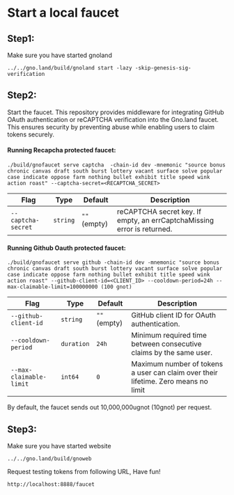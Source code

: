 # Start a local faucet

## Step1:

Make sure you have started gnoland
    
    ../../gno.land/build/gnoland start -lazy -skip-genesis-sig-verification

## Step2:

Start the faucet. This repository provides middleware for integrating GitHub OAuth authentication or reCAPTCHA verification into the Gno.land faucet. This ensures security by preventing abuse while enabling users to claim tokens securely.
#### Running Recapcha protected faucet:

    ./build/gnofaucet serve captcha  -chain-id dev -mnemonic "source bonus chronic canvas draft south burst lottery vacant surface solve popular case indicate oppose farm nothing bullet exhibit title speed wink action roast" --captcha-secret=<RECAPTCHA_SECRET>
    
| Flag                 | Type      | Default       | Description |
|----------------------|-----------|--------------|-------------|
| `--captcha-secret`  | `string`  | `""` (empty) | reCAPTCHA secret key. If empty, an errCaptchaMissing error is returned. |


#### Running Github Oauth protected faucet:

    ./build/gnofaucet serve github -chain-id dev -mnemonic "source bonus chronic canvas draft south burst lottery vacant surface solve popular case indicate oppose farm nothing bullet exhibit title speed wink action roast" --github-client-id=<CLIENT_ID> --cooldown-period=24h --max-claimable-limit=100000000 (100 gnot)

| Flag                  | Type       | Default       | Description |
|-----------------------|------------|--------------|-------------|
| `--github-client-id`  | `string`   | `""` (empty) | GitHub client ID for OAuth authentication. |
| `--cooldown-period`   | `duration` | `24h`        | Minimum required time between consecutive claims by the same user. |
| `--max-claimable-limit` | `int64`  | `0`          | Maximum number of tokens a user can claim over their lifetime. Zero means no limit |

By default, the faucet sends out 10,000,000ugnot (10gnot) per request. 

## Step3:

Make sure you have started website

    ../../gno.land/build/gnoweb

Request testing tokens from following URL, Have fun!

    http://localhost:8888/faucet